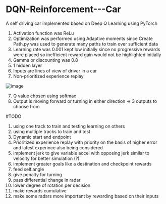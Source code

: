 # DQN-Reinforcement---Car
A self driving car implemented based on Deep Q Learning using PyTorch

1. Activation function was ReLu
2. Optimization was performed using Adaptive moments since Create Path.py was used to generate many paths to train over sufficient data
3. Learning rate was 0.001 kept low initially since no progressive rewards were placed so inefficient reward gain would not be highlighted initially
4. Gamma or discounting was 0.8
5. 1 hidden layer
6. Inputs are lines of view of driver in a car
7. Non-prioritized experience replay



![image](https://github.com/Saahir999/DQN-Reinforcement---Car/assets/77979559/a83a2983-d972-477d-9639-a0958d4b4c95)



7. Q value chosen using softmax
8. Output is moving forward or turning in either direction -> 3 outputs to choose from

#TODO
1. using one track to train and testing learning on others
2. using multiple tracks to train and test
3. Dynamic start and endpoint
4. Prioritized experience replay with priority on the basis of higher error and latest experince also being considered
5. implement jerk to give variable accel with opposing jerk similar to velocity for better simulation (?)
6. implement greater goals like a destination and checkpoint rewards
7. feed self.angle 
8. give penalty for turning 
9. pass differential change in radar
10. lower degree of rotation per decision
11. make rewards cumulative
12. make some radars more important by rewarding based on their inputs
